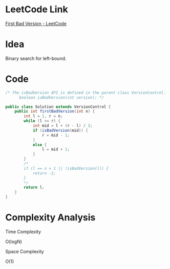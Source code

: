 # LeetCode Link

[First Bad Version - LeetCode](https://leetcode.com/problems/first-bad-version/)

# Idea

Binary search for left-bound.

# Code

```java
/* The isBadVersion API is defined in the parent class VersionControl.
      boolean isBadVersion(int version); */

public class Solution extends VersionControl {
    public int firstBadVersion(int n) {
        int l = 1, r = n;
        while (l <= r) {
            int mid = l + (r - l) / 2;
            if (isBadVersion(mid)) {
                r = mid - 1;
            }
            else {
                l = mid + 1;
            }
        }
        /*
        if (l == n + 1 || !isBadVersion(l)) {
            return -1;
        }
        */
        return l;
    }
}
```

# Complexity Analysis

Time Complexity

O(logN)

Space Complexity

O(1)
